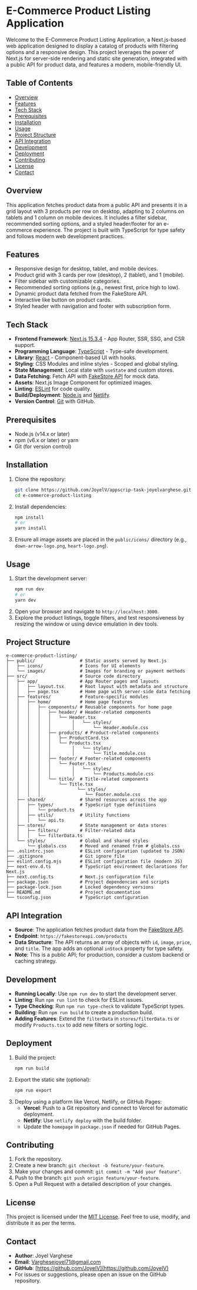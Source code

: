 # E-Commerce Product Listing Application

Welcome to the E-Commerce Product Listing Application, a Next.js-based web application designed to display a catalog of products with filtering options and a responsive design. This project leverages the power of Next.js for server-side rendering and static site generation, integrated with a public API for product data, and features a modern, mobile-friendly UI.

## Table of Contents
- [Overview](#overview)
- [Features](#features)
- [Tech Stack](#tech-stack)
- [Prerequisites](#prerequisites)
- [Installation](#installation)
- [Usage](#usage)
- [Project Structure](#project-structure)
- [API Integration](#api-integration)
- [Development](#development)
- [Deployment](#deployment)
- [Contributing](#contributing)
- [License](#license)
- [Contact](#contact)

## Overview
This application fetches product data from a public API and presents it in a grid layout with 3 products per row on desktop, adapting to 2 columns on tablets and 1 column on mobile devices. It includes a filter sidebar, recommended sorting options, and a styled header/footer for an e-commerce experience. The project is built with TypeScript for type safety and follows modern web development practices.

## Features
- Responsive design for desktop, tablet, and mobile devices.
- Product grid with 3 cards per row (desktop), 2 (tablet), and 1 (mobile).
- Filter sidebar with customizable categories.
- Recommended sorting options (e.g., newest first, price high to low).
- Dynamic product data fetched from the FakeStore API.
- Interactive like button on product cards.
- Styled header with navigation and footer with subscription form.

## Tech Stack
- **Frontend Framework**: [Next.js 15.3.4](https://nextjs.org) - App Router, SSR, SSG, and CSR support.
- **Programming Language**: [TypeScript](https://www.typescriptlang.org) - Type-safe development.
- **Library**: [React](https://reactjs.org) - Component-based UI with hooks.
- **Styling**: CSS Modules and inline styles - Scoped and global styling.
- **State Management**: Local state with `useState` and custom stores.
- **Data Fetching**: Fetch API with [FakeStore API](https://fakestoreapi.com) for mock data.
- **Assets**: Next.js Image Component for optimized images.
- **Linting**: [ESLint](https://eslint.org) for code quality.
- **Build/Deployment**: [Node.js](https://nodejs.org) and [Netlify](https://www.netlify.com).
- **Version Control**: [Git](https://git-scm.com) with GitHub.

## Prerequisites
- Node.js (v14.x or later)
- npm (v6.x or later) or yarn
- Git (for version control)

## Installation
1. Clone the repository:
   ```bash
   git clone https://github.com/JoyelV/appscrip-task-joyelvarghese.git
   cd e-commerce-product-listing
   ```
2. Install dependencies:
   ```bash
   npm install
   # or
   yarn install
   ```
3. Ensure all image assets are placed in the `public/icons/` directory (e.g., `down-arrow-logo.png`, `heart-logo.png`).

## Usage
1. Start the development server:
   ```bash
   npm run dev
   # or
   yarn dev
   ```
2. Open your browser and navigate to `http://localhost:3000`.
3. Explore the product listings, toggle filters, and test responsiveness by resizing the window or using device emulation in dev tools.

## Project Structure
```
e-commerce-product-listing/
├── public/                 # Static assets served by Next.js
│   ├── icons/              # Icons for UI elements
│   └── images/             # Images for branding or payment methods
├── src/                    # Source code directory
│   ├── app/                # App Router pages and layouts
│   │   ├── layout.tsx      # Root layout with metadata and structure
│   │   ├── page.tsx        # Home page with server-side data fetching
│   ├── features/           # Feature-specific modules
│   │   ├── home/           # Home page features
│   │   │   ├── components/ # Reusable components for home page
│   │   │   │   ├── header/ # Header-related components
│   │   │   │   │   └── Header.tsx
│   │   │   │   │        │   └── styles/
│   │   │   │   │        │       └── Header.module.css
│   │   │   │   ├── products/ # Product-related components
│   │   │   │   │   ├── ProductCard.tsx
│   │   │   │   │   └── Products.tsx
│   │   │   │   │        │   └── styles/
│   │   │   │   │        │       └── Title.module.css
│   │   │   │   ├── footer/ # Footer-related components
│   │   │   │   │   └── Footer.tsx
│   │   │   │   │        │   └── styles/
│   │   │   │   │        │       └── Products.module.css
│   │   │   │   └── title/  # Title-related components
│   │   │   │       └── Title.tsx
│   │   │   │              └── styles/
│   │   │   │                 └── Footer.module.css
│   ├── shared/             # Shared resources across the app
│   │   ├── types/          # TypeScript type definitions
│   │   │   └── product.ts
│   │   ├── utils/          # Utility functions
│   │   │   └── api.ts
│   ├── stores/             # State management or data stores
│   │   ├── filters/        # Filter-related data
│   │   │   └── filterData.ts
│   └── styles/             # Global and shared styles
│       └── globals.css     # Moved and renamed from # globals.css
├── .eslintrc.json          # ESLint configuration (updated to JSON)
├── .gitignore              # Git ignore file
├── eslint.config.mjs       # ESLint configuration file (modern JS)
├── next-env.d.ts           # TypeScript environment declarations for Next.js
├── next.config.ts          # Next.js configuration file
├── package.json            # Project dependencies and scripts
├── package-lock.json       # Locked dependency versions
├── README.md               # Project documentation
└── tsconfig.json           # TypeScript configuration
```

## API Integration
- **Source**: The application fetches product data from the [FakeStore API](https://fakestoreapi.com/products).
- **Endpoint**: `https://fakestoreapi.com/products`
- **Data Structure**: The API returns an array of objects with `id`, `image`, `price`, and `title`. The app adds an optional `inStock` property for type safety.
- **Note**: This is a public API; for production, consider a custom backend or caching strategy.

## Development
- **Running Locally**: Use `npm run dev` to start the development server.
- **Linting**: Run `npm run lint` to check for ESLint issues.
- **Type Checking**: Run `npm run type-check` to validate TypeScript types.
- **Building**: Run `npm run build` to create a production build.
- **Adding Features**: Extend the `filterData` in `stores/filterData.ts` or modify `Products.tsx` to add new filters or sorting logic.

## Deployment
1. Build the project:
   ```bash
   npm run build
   ```
2. Export the static site (optional):
   ```bash
   npm run export
   ```
3. Deploy using a platform like Vercel, Netlify, or GitHub Pages:
   - **Vercel**: Push to a Git repository and connect to Vercel for automatic deployment.
   - **Netlify**: Use `netlify deploy` with the build folder.
   - Update the `homepage` in `package.json` if needed for GitHub Pages.

## Contributing
1. Fork the repository.
2. Create a new branch: `git checkout -b feature/your-feature`.
3. Make your changes and commit: `git commit -m "Add your feature"`.
4. Push to the branch: `git push origin feature/your-feature`.
5. Open a Pull Request with a detailed description of your changes.

## License
This project is licensed under the [MIT License](LICENSE). Feel free to use, modify, and distribute it as per the terms.

## Contact
- **Author**: Joyel Varghese
- **Email**: Varghesejoyel71@gmail.com
- **GitHub**: [https://github.com/JoyelV](https://github.com/JoyelV)
- For issues or suggestions, please open an issue on the GitHub repository.

```